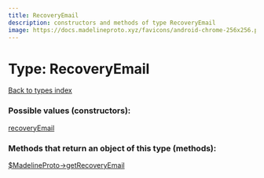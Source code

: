```yaml
---
title: RecoveryEmail
description: constructors and methods of type RecoveryEmail
image: https://docs.madelineproto.xyz/favicons/android-chrome-256x256.png
---
```

# Type: RecoveryEmail  
[Back to types index](index.md)



### Possible values (constructors):

[recoveryEmail](../constructors/recoveryEmail.md)  



### Methods that return an object of this type (methods):

[$MadelineProto->getRecoveryEmail](../methods/getRecoveryEmail.md)  



